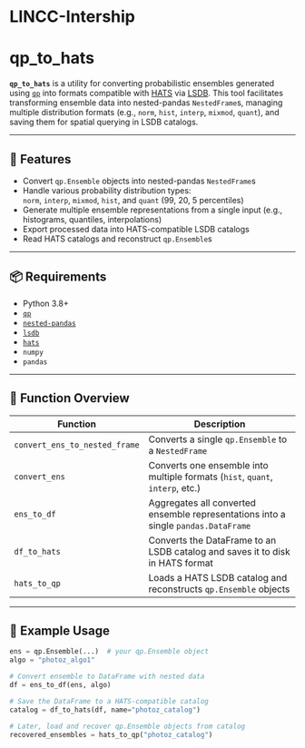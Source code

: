 # LINCC-Intership
# qp_to_hats

**`qp_to_hats`** is a utility for converting probabilistic ensembles generated using [`qp`](https://github.com/LSSTDESC/qp) into formats compatible with [HATS](https://github.com/LSSTDESC/hats) via [LSDB](https://github.com/LSSTDESC/lsdb). This tool facilitates transforming ensemble data into nested-pandas `NestedFrame`s, managing multiple distribution formats (e.g., `norm`, `hist`, `interp`, `mixmod`, `quant`), and saving them for spatial querying in LSDB catalogs.

---

## 🔧 Features

- Convert `qp.Ensemble` objects into nested-pandas `NestedFrame`s
- Handle various probability distribution types:  
  `norm`, `interp`, `mixmod`, `hist`, and `quant` (99, 20, 5 percentiles)
- Generate multiple ensemble representations from a single input (e.g., histograms, quantiles, interpolations)
- Export processed data into HATS-compatible LSDB catalogs
- Read HATS catalogs and reconstruct `qp.Ensemble`s

---

## 📦 Requirements

- Python 3.8+
- [`qp`](https://github.com/LSSTDESC/qp)
- [`nested-pandas`](https://github.com/LSSTDESC/nested-pandas)
- [`lsdb`](https://github.com/LSSTDESC/lsdb)
- [`hats`](https://github.com/LSSTDESC/hats)
- `numpy`
- `pandas`

---

## 🧭 Function Overview

| Function | Description |
|----------|-------------|
| `convert_ens_to_nested_frame` | Converts a single `qp.Ensemble` to a `NestedFrame` |
| `convert_ens` | Converts one ensemble into multiple formats (`hist`, `quant`, `interp`, etc.) |
| `ens_to_df` | Aggregates all converted ensemble representations into a single `pandas.DataFrame` |
| `df_to_hats` | Converts the DataFrame to an LSDB catalog and saves it to disk in HATS format |
| `hats_to_qp` | Loads a HATS LSDB catalog and reconstructs `qp.Ensemble` objects |

---

## 🚀 Example Usage

```python
ens = qp.Ensemble(...)  # your qp.Ensemble object
algo = "photoz_algo1"

# Convert ensemble to DataFrame with nested data
df = ens_to_df(ens, algo)

# Save the DataFrame to a HATS-compatible catalog
catalog = df_to_hats(df, name="photoz_catalog")

# Later, load and recover qp.Ensemble objects from catalog
recovered_ensembles = hats_to_qp("photoz_catalog")

